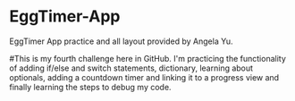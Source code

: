 # EggTimer-App
EggTimer App practice and all layout provided by Angela Yu.

#This is my fourth challenge here in GitHub. I'm practicing the functionality of adding if/else and switch statements, dictionary, learning about optionals,
adding a countdown timer and linking it to a progress view and finally learning the steps to debug my code.
